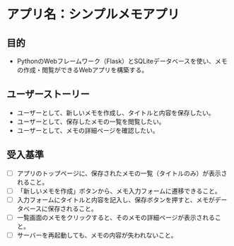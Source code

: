 # アプリ名：シンプルメモアプリ

## 目的
- PythonのWebフレームワーク（Flask）とSQLiteデータベースを使い、メモの作成・閲覧ができるWebアプリを構築する。

## ユーザーストーリー
- ユーザーとして、新しいメモを作成し、タイトルと内容を保存したい。
- ユーザーとして、保存したメモの一覧を閲覧したい。
- ユーザーとして、メモの詳細ページを確認したい。

## 受入基準
- [ ] アプリのトップページに、保存されたメモの一覧（タイトルのみ）が表示されること。
- [ ] 「新しいメモを作成」ボタンから、メモ入力フォームに遷移できること。
- [ ] 入力フォームにタイトルと内容を記入し、保存ボタンを押すと、メモがデータベースに保存されること。
- [ ] 一覧画面のメモをクリックすると、そのメモの詳細ページが表示されること。
- [ ] サーバーを再起動しても、メモの内容が失われないこと。
